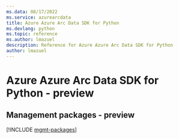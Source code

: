```yaml
---
ms.data: 08/17/2022
ms.service: azurearcdata
title: Azure Azure Arc Data SDK for Python
ms.devlang: python
ms.topic: reference
ms.author: lmazuel
description: Reference for Azure Azure Arc Data SDK for Python
author: lmazuel
---
```

# Azure Azure Arc Data SDK for Python - preview

## Management packages - preview
[!INCLUDE [mgmt-packages](azure-arc-data-mgmt-index.md)]
